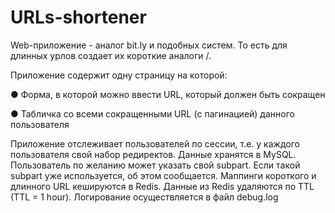 # URLs-shortener

Web-приложение - аналог bit.ly и подобных систем.
То есть для длинных урлов создает их короткие аналоги <domain>/<subpart>. 

Приложение содержит одну страницу на которой:

●	Форма, в которой можно ввести URL, который должен быть сокращен

●	Табличка со всеми сокращенными URL (с пагинацией) данного пользователя

Приложение отслеживает пользователей по сессии, т.е. у каждого пользователя свой набор редиректов.
Данные хранятся в MySQL. Пользователь по желанию может указать свой subpart. Если такой subpart уже используется, об этом
сообщается. Маппинги короткого и длинного URL кешируются в Redis. Данные из Redis удаляются по TTL (TTL = 1 hour).
Логирование осуществляется в файл debug.log

